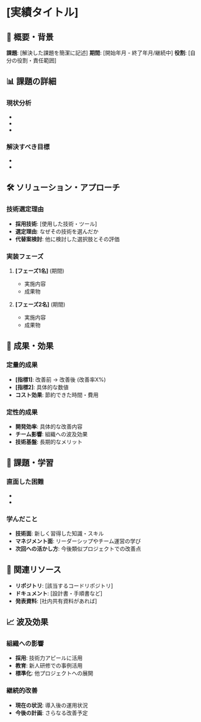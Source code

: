 # [実績タイトル]

## 🎯 概要・背景
**課題**: [解決した課題を簡潔に記述]
**期間**: [開始年月 - 終了年月/継続中]
**役割**: [自分の役割・責任範囲]

## 📊 課題の詳細
### 現状分析
- [課題1]: 具体的な問題点
- [課題2]: 定量的なデータがあれば含める
- [影響範囲]: どの範囲に影響していたか

### 解決すべき目標
- [目標1]: 定量的な目標設定
- [目標2]: 達成基準の明確化

## 🛠️ ソリューション・アプローチ
### 技術選定理由
- **採用技術**: [使用した技術・ツール]
- **選定理由**: なぜその技術を選んだか
- **代替案検討**: 他に検討した選択肢とその評価

### 実装フェーズ
1. **[フェーズ1名]** (期間)
   - 実施内容
   - 成果物
   
2. **[フェーズ2名]** (期間)
   - 実施内容
   - 成果物

## 🎉 成果・効果
### 定量的成果
- **[指標1]**: 改善前 → 改善後 (改善率X%)
- **[指標2]**: 具体的な数値
- **コスト効果**: 節約できた時間・費用

### 定性的成果
- **開発効率**: 具体的な改善内容
- **チーム影響**: 組織への波及効果
- **技術基盤**: 長期的なメリット

## 🚧 課題・学習
### 直面した困難
- [困難1]: 問題とその解決方法
- [困難2]: 予想外の課題と対応

### 学んだこと
- **技術面**: 新しく習得した知識・スキル
- **マネジメント面**: リーダーシップやチーム運営の学び
- **次回への活かし方**: 今後類似プロジェクトでの改善点

## 🔗 関連リソース
- **リポジトリ**: [該当するコードリポジトリ]
- **ドキュメント**: [設計書・手順書など]
- **発表資料**: [社内共有資料があれば]

## 📈 波及効果
### 組織への影響
- **採用**: 技術力アピールに活用
- **教育**: 新人研修での事例活用
- **標準化**: 他プロジェクトへの展開

### 継続的改善
- **現在の状況**: 導入後の運用状況
- **今後の計画**: さらなる改善予定